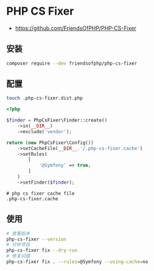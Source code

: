 # PHP CS Fixer

- https://github.com/FriendsOfPHP/PHP-CS-Fixer

## 安装

```bash
composer require --dev friendsofphp/php-cs-fixer
```

## 配置

```bash
touch .php-cs-fixer.dist.php
```

```php title=".php-cs-fixer.dist.php"
<?php

$finder = PhpCsFixer\Finder::create()
    ->in(__DIR__)
    ->exclude('vendor');

return (new PhpCsFixer\Config())
    ->setCacheFile(__DIR__.'/.php-cs-fixer.cache')
    ->setRules(
        [
            '@Symfony' => true,
        ]
    )
    ->setFinder($finder);

```

```.ignore title=".gitignore"
# php cs fixer cache file
.php-cs-fixer.cache
```

## 使用

```bash
# 查看版本
php-cs-fixer --version
# 分析项目
php-cs-fixer fix --dry-run
# 修复问题
php-cs-fixer fix . --rules=@Symfony --using-cache=no
```
